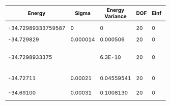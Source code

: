 | Energy             | Sigma    | Energy Variance | DOF | Einf | Method                                | Reference |
|--------------------|----------|-----------------|-----|------|---------------------------------------|-----------|
| -34.72989333759587 | 0        | 0               | 20  | 0    | Exact diagonalization                 | [code](https://github.com/varbench/methods/blob/main/scripts/Heisenberg/chain_20_O/ed_netket.sh) |
| -34.729829         | 0.000014 | 0.000506        | 20  | 0    | RNN                                   | [code](https://github.com/varbench/methods/blob/main/scripts/Heisenberg/chain_20_O/vmc_rnn.sh) |
| -34.7298933375     |          | 6.3E-10         | 20  | 0    | DMRG (max truncation error ~ 1.0E-12) | [code](https://github.com/varbench/methods/blob/main/programs/dmrg_itensors_heisenberg/chain_20_O.jl) |
| -34.72711          | 0.00021  | 0.04559541      | 20  | 0    | RBM (alpha = 1)                       | [code](https://github.com/varbench/methods/blob/main/scripts/Heisenberg/chain_20_O/vmc_rbm.sh) |
| -34.69100          | 0.00031  | 0.1008130       | 20  | 0    | Jastrow baseline                      | [code](https://github.com/varbench/methods/blob/main/scripts/Heisenberg/chain_20_O/vmc_jastrow.sh) |
